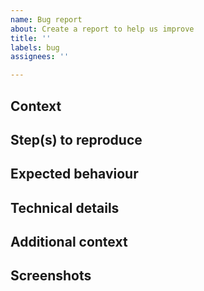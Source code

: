 ```yaml
---
name: Bug report
about: Create a report to help us improve
title: ''
labels: bug
assignees: ''

---
```


## Context

<!-- A clear and concise description of what the bug is. -->

## Step(s) to reproduce

<!-- The instruction to reproduce the bug. If you can't explain why here. -->

## Expected behaviour

<!-- A clear and concise description of what you expected to happen. -->

## Technical details

<!-- Any technical details that could help us with this issue e.g OS, browser, etc -->

## Additional context

<!-- Add any other context about the problem here. -->

## Screenshots

<!-- If applicable, add screenshots to help explain your problem. -->
